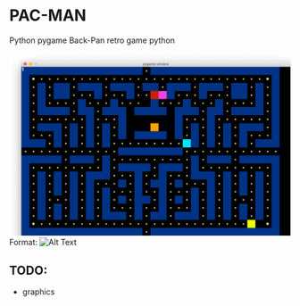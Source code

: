 # PAC-MAN
Python pygame Back-Pan retro game python

![GitHub Logo](Image.png)
Format: ![Alt Text](url)

## TODO:
* graphics
